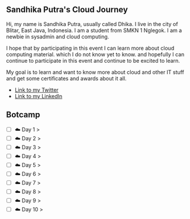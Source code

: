 ##  Sandhika Putra's Cloud Journey

Hi, my name is Sandhika Putra, usually called Dhika. I live in the city of Blitar, East Java, Indonesia. I am a student from SMKN 1 Nglegok. I am a newbie in sysadmin and cloud computing.

I hope that by participating in this event I can learn more about cloud computing material. which I do not know yet to know. and hopefully I can continue to participate in this event and continue to be excited to learn.

My goal is to learn and want to know more about cloud and other IT stuff and get some certificates and awards about it all.

- [Link to my Twitter](https://twitter.com/SandhikaPutra13)
- [Link to my LinkedIn](https://www.linkedin.com/in/putra-fa-b3bbb7246/)

## Botcamp 

- [ ] ☁️ Day 1 > [](Journey/001/Readme.md)
- [ ] ☁️ Day 2 > [](Journey/002/Readme.md)
- [ ] ☁️ Day 3 > [](Journey/003/Readme.md)
- [ ] ☁️ Day 4 > [](Journey/004/Readme.md)
- [ ] ☁️ Day 5 > [](Journey/005/Readme.md)
- [ ] ☁️ Day 6 > [](Journey/006/Readme.md)
- [ ] ☁️ Day 7 > [](Journey/007/Readme.md)
- [ ] ☁️ Day 8 > [](Journey/008/Readme.md)
- [ ] ☁️ Day 9 > [](Journey/009/Readme.md)
- [ ] ☁️ Day 10 > [](Journey/010/Readme.md)
